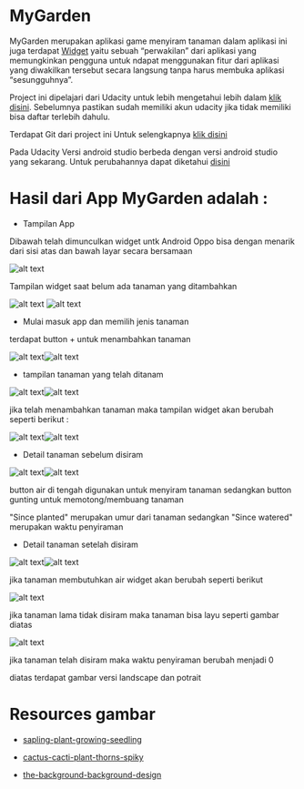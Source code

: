 # MyGarden

MyGarden merupakan aplikasi game menyiram tanaman dalam aplikasi ini juga terdapat [Widget](https://techijau.com/apa-itu-widget-android/) yaitu sebuah “perwakilan” dari aplikasi yang memungkinkan pengguna untuk ndapat menggunakan fitur dari aplikasi yang diwakilkan tersebut secara langsung tanpa harus membuka aplikasi “sesungguhnya”.

Project ini dipelajari dari Udacity untuk lebih mengetahui lebih dalam [klik disini](https://classroom.udacity.com/courses/ud855/lessons/f133dd92-8e3c-40b9-9d9d-545498638459/concepts/98627458-72ac-45a0-94ff-bca60428ccfc). Sebelumnya pastikan sudah memiliki akun udacity jika tidak memiliki bisa daftar terlebih dahulu.

Terdapat Git dari project ini Untuk selengkapnya [klik disini](https://github.com/udacity/AdvancedAndroid_MyGarden.git)

Pada Udacity Versi android studio berbeda dengan versi android studio yang sekarang. Untuk perubahannya dapat diketahui [disini](https://github.com/udacity/AdvancedAndroid_MyGarden/pull/21/files)

# Hasil dari App MyGarden adalah :

- Tampilan App

Dibawah telah dimunculkan widget untk Android Oppo bisa dengan menarik dari sisi atas dan bawah layar secara bersamaan

![alt text](MyGardenPicture/1.png)

Tampilan widget saat belum ada tanaman yang ditambahkan

![alt text](MyGardenPicture/7.png) ![alt text](MyGardenPicture/6.png)

- Mulai masuk app dan memilih jenis tanaman

terdapat button + untuk menambahkan tanaman

![alt text](MyGardenPicture/9.png)![alt text](MyGardenPicture/13.png)

- tampilan tanaman yang telah ditanam

![alt text](MyGardenPicture/8.png)![alt text](MyGardenPicture/12.png)

jika telah menambahkan tanaman maka tampilan widget akan berubah seperti berikut :

![alt text](MyGardenPicture/3.png)![alt text](MyGardenPicture/5.png)

- Detail tanaman sebelum disiram

![alt text](MyGardenPicture/10.png)![alt text](MyGardenPicture/14.png)

button air di tengah digunakan untuk menyiram tanaman sedangkan button gunting untuk memotong/membuang tanaman

"Since planted" merupakan umur dari tanaman sedangkan "Since watered" merupakan waktu penyiraman

- Detail tanaman setelah disiram

![alt text](MyGardenPicture/11.png)![alt text](MyGardenPicture/15.png)

jika tanaman membutuhkan air widget akan berubah seperti berikut

![alt text](MyGardenPicture/2.png)

jika tanaman lama tidak disiram maka tanaman bisa layu seperti gambar diatas

![alt text](MyGardenPicture/4.png)

jika tanaman telah disiram maka waktu penyiraman berubah menjadi 0

diatas terdapat gambar versi landscape dan potrait

# Resources gambar

 - [sapling-plant-growing-seedling](https://pixabay.com/vectors/sapling-plant-growing-seedling-154734/)
 
 - [cactus-cacti-plant-thorns-spiky](https://pixabay.com/vectors/cactus-cacti-plant-thorns-spiky-152378/)
 
 - [the-background-background-design](https://pixabay.com/vectors/the-background-background-design-352165/)
 




